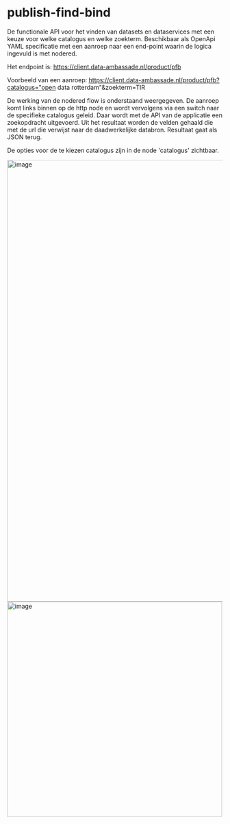 # publish-find-bind
De functionale API voor het vinden van datasets en dataservices met een keuze voor welke catalogus en welke zoekterm.
Beschikbaar als OpenApi YAML specificatie met een aanroep naar een end-point waarin de logica ingevuld is met nodered. 

Het endpoint is: https://client.data-ambassade.nl/product/pfb

Voorbeeld van een aanroep: 
https://client.data-ambassade.nl/product/pfb?catalogus="open data rotterdam"&zoekterm=TIR

De werking van de nodered flow is onderstaand weergegeven. De aanroep komt links binnen op de http node en wordt vervolgens via een switch naar de specifieke catalogus geleid. Daar wordt met de API van de applicatie een zoekopdracht uitgevoerd. Uit het resultaat worden de velden gehaald die met de url die verwijst naar de daadwerkelijke databron. Resultaat gaat als JSON terug.

De opties voor de te kiezen catalogus zijn in de node 'catalogus' zichtbaar. 

<img width="1031" alt="image" src="https://github.com/data-ambassade/publish-find-bind/assets/66671799/cf9fcef7-5c98-41a8-9fa2-e76bd81aef42">

<img width="502" alt="image" src="https://github.com/data-ambassade/publish-find-bind/assets/66671799/2d55b12d-551f-4844-93c9-a06d3735d51f">
